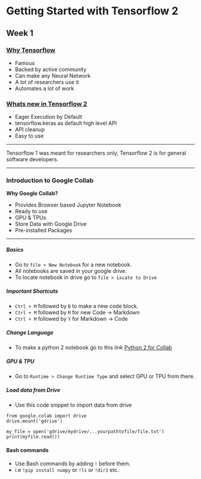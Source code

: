 # Getting Started with Tensorflow 2
## Week 1

### <u> Why Tensorflow </u>
- Famous
- Backed by active community
- Can make any Neural Network
- A lot of researchers use it
- Automates a lot of work

### <u> Whats new in Tensorflow 2</u>
- Eager Execution by Default
- tensorflow.keras as default high level API
- API cleanup
- Easy to use
---
Tensorflow 1 was meant for researchers only, Tensorflow 2 is for general software developers.

----
### Introduction to Google Collab
<b> Why Google Collab?</b>
- Provides Browser based Jupyter Notebook
- Ready to use
- GPU & TPUs
- Store Data with Google Drive
- Pre-installed Packages
---

##### Basics
- Go to `file > New Notebook` for a new notebook.
- All notebooks are saved in your google drive.
- To locate notebook in drive go to `file > Locate to Drive`

##### Important Shortcuts
- `Ctrl + M` followed by `B` to make a new code block.
- `Ctrl + M` followed by `M` for new Code -> Markdown
- `Ctrl + M` followed by `Y` for Markdown -> Code

##### Change Language
- To make a python 2 notebook go to this link [Python 2 for Collab](bit.ly/colabpy2)

##### GPU & TPU
- Go to `Runtime > Change Runtime Type` and select GPU or TPU from there.

##### Load data from Drive
- Use this code snippet to import data from drive
```python3
from google.colab import drive
drive.mount('gdrive')

my_file = open('gdrive/mydrive/...yourpathtofile/file.txt')
print(myfile.read())
```

#### Bash commands
- Use Bash commands by adding `!` before them.
- i.e `!pip install numpy` or `!ls` or `!dir1` etc.
